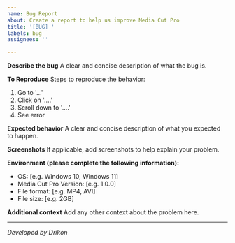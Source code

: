 ```yaml
---
name: Bug Report
about: Create a report to help us improve Media Cut Pro
title: '[BUG] '
labels: bug
assignees: ''

---
```


**Describe the bug**
A clear and concise description of what the bug is.

**To Reproduce**
Steps to reproduce the behavior:
1. Go to '...'
2. Click on '....'
3. Scroll down to '....'
4. See error

**Expected behavior**
A clear and concise description of what you expected to happen.

**Screenshots**
If applicable, add screenshots to help explain your problem.

**Environment (please complete the following information):**
 - OS: [e.g. Windows 10, Windows 11]
 - Media Cut Pro Version: [e.g. 1.0.0]
 - File format: [e.g. MP4, AVI]
 - File size: [e.g. 2GB]

**Additional context**
Add any other context about the problem here.

---
*Developed by Drikon*